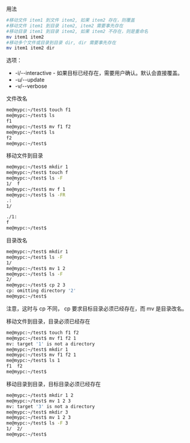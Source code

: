 用法
```bash
#移动文件 item1 到文件 item2, 如果 item2 存在，则覆盖
#移动文件 item1 到目录 item2, item2 需要事先存在
#移动目录 item1 到目录 item2, 如果 item2 不存在，则是重命名
mv item1 item2
#移动多个文件或目录到目录 dir, dir 需要事先存在
mv item1 item2 dir
```


选项：
* -i/--interactive - 如果目标已经存在，需要用户确认。默认会直接覆盖。
* -u/--update
* -v/--verbose


文件改名
```bash
me@mypc:~/test$ touch f1
me@mypc:~/test$ ls
f1
me@mypc:~/test$ mv f1 f2
me@mypc:~/test$ ls
f2
me@mypc:~/test$ 
```


移动文件到目录
```bash
me@mypc:~/test$ mkdir 1
me@mypc:~/test$ touch f
me@mypc:~/test$ ls -F
1/  f
me@mypc:~/test$ mv f 1
me@mypc:~/test$ ls -FR
.:
1/

./1:
f
me@mypc:~/test$ 
```


目录改名
```bash
me@mypc:~/test$ mkdir 1
me@mypc:~/test$ ls -F
1/
me@mypc:~/test$ mv 1 2
me@mypc:~/test$ ls -F
2/
me@mypc:~/test$ cp 2 3
cp: omitting directory '2'
me@mypc:~/test$ 
```


注意，这时与 cp 不同， cp 要求目标目录必须已经存在，而 mv 是目录改名。


移动文件到目录，目录必须已经存在
```bash
me@mypc:~/test$ touch f1 f2
me@mypc:~/test$ mv f1 f2 1
mv: target '1' is not a directory
me@mypc:~/test$ mkdir 1
me@mypc:~/test$ mv f1 f2 1
me@mypc:~/test$ ls 1
f1  f2
me@mypc:~/test$ 
```


移动目录到目录，目标目录必须已经存在
```bash
me@mypc:~/test$ mkdir 1 2
me@mypc:~/test$ mv 1 2 3
mv: target '3' is not a directory
me@mypc:~/test$ mkdir 3
me@mypc:~/test$ mv 1 2 3
me@mypc:~/test$ ls -F 3
1/  2/
me@mypc:~/test$ 
```
